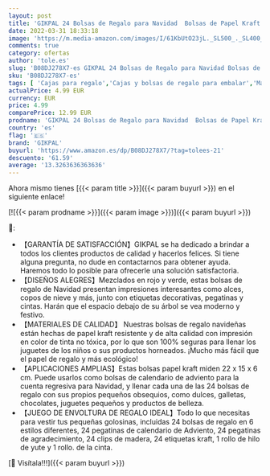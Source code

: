 ```yaml
---
layout: post
title: 'GIKPAL 24 Bolsas de Regalo para Navidad  Bolsas de Papel Kraft con Pegatinas y Etiquetas  Calendario de Adviento para Caramelos Galletas Bombones  22 x 15 x 6 cm'
date: 2022-03-31 18:33:18
image: 'https://m.media-amazon.com/images/I/61KbUtO23jL._SL500_._SL400_.jpg'
comments: true
category: ofertas
author: 'tole.es'
slug: 'B08DJ278X7-es GIKPAL 24 Bolsas de Regalo para Navidad Bolsas de Papel...'
sku: 'B08DJ278X7-es'
tags: [ 'Cajas para regalo','Cajas y bolsas de regalo para embalar','Material de embalaje','Oficina y papelería','Sobres y suministros para el correo','adviento','bombones','gikpal','navidad', ]
actualPrice: 4.99 EUR
currency: EUR
price: 4.99
comparePrice: 12.99 EUR
prodname: 'GIKPAL 24 Bolsas de Regalo para Navidad  Bolsas de Papel Kraft con Pegatinas y Etiquetas  Calendario de Adviento para Caramelos Galletas Bombones  22 x 15 x 6 cm'
country: 'es'
flag: '🇪🇸'
brand: 'GIKPAL'
buyurl: 'https://www.amazon.es/dp/B08DJ278X7/?tag=tolees-21'
descuento: '61.59'
average: '13.3263636363636'
---
```


Ahora mismo tienes [{{< param title >}}]({{< param buyurl >}}) en el siguiente enlace!

[![{{< param prodname >}}]({{< param image >}})]({{< param buyurl >}})

🔎:

- 【GARANTÍA DE SATISFACCIÓN】GIKPAL se ha dedicado a brindar a todos los clientes productos de calidad y hacerlos felices. Si tiene alguna pregunta, no dude en contactarnos para obtener ayuda. Haremos todo lo posible para ofrecerle una solución satisfactoria.
- 【DISEÑOS ALEGRES】Mezclados en rojo y verde, estas bolsas de regalo de Navidad presentan impresiones interesantes como alces, copos de nieve y más, junto con etiquetas decorativas, pegatinas y cintas. Harán que el espacio debajo de su árbol se vea moderno y festivo.
- 【MATERIALES DE CALIDAD】 Nuestras bolsas de regalo navideñas están hechas de papel kraft resistente y de alta calidad con impresión en color de tinta no tóxica, por lo que son 100% seguras para llenar los juguetes de los niños o sus productos horneados. ¡Mucho más fácil que el papel de regalo y más ecológico!
- 【APLICACIONES AMPLIAS】Estas bolsas papel kraft miden 22 x 15 x 6 cm. Puede usarlos como bolsas de calendario de adviento para la cuenta regresiva para Navidad, y llenar cada una de las 24 bolsas de regalo con sus propios pequeños obsequios, como dulces, galletas, chocolates, juguetes pequeños y productos de belleza.
- 【JUEGO DE ENVOLTURA DE REGALO IDEAL】Todo lo que necesitas para vestir tus pequeñas golosinas, incluidas 24 bolsas de regalo en 6 estilos diferentes, 24 pegatinas de calendario de Adviento, 24 pegatinas de agradecimiento, 24 clips de madera, 24 etiquetas kraft, 1 rollo de hilo de yute y 1 rollo. de la cinta.

[🛒 Visítala!!!]({{< param buyurl >}})
